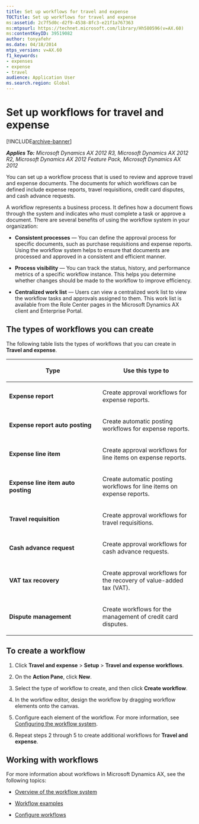```yaml
---
title: Set up workflows for travel and expense
TOCTitle: Set up workflows for travel and expense
ms:assetid: 2c7f5d0c-d2f9-4538-8fc3-e21f1a767363
ms:mtpsurl: https://technet.microsoft.com/library/Hh580596(v=AX.60)
ms:contentKeyID: 39519082
author: tonyafehr
ms.date: 04/18/2014
mtps_version: v=AX.60
f1_keywords:
- expenses
- expense
- travel
audience: Application User
ms.search.region: Global
---
```


# Set up workflows for travel and expense 


[!INCLUDE[archive-banner](includes/archive-banner.md)]


_**Applies To:** Microsoft Dynamics AX 2012 R3, Microsoft Dynamics AX 2012 R2, Microsoft Dynamics AX 2012 Feature Pack, Microsoft Dynamics AX 2012_

You can set up a workflow process that is used to review and approve travel and expense documents. The documents for which workflows can be defined include expense reports, travel requisitions, credit card disputes, and cash advance requests.

A workflow represents a business process. It defines how a document flows through the system and indicates who must complete a task or approve a document. There are several benefits of using the workflow system in your organization:

  - **Consistent processes** — You can define the approval process for specific documents, such as purchase requisitions and expense reports. Using the workflow system helps to ensure that documents are processed and approved in a consistent and efficient manner.

  - **Process visibility** — You can track the status, history, and performance metrics of a specific workflow instance. This helps you determine whether changes should be made to the workflow to improve efficiency.

  - **Centralized work list** — Users can view a centralized work list to view the workflow tasks and approvals assigned to them. This work list is available from the Role Center pages in the Microsoft Dynamics AX client and Enterprise Portal.

## The types of workflows you can create

The following table lists the types of workflows that you can create in **Travel and expense**.

<table>
<colgroup>
<col style="width: 50%" />
<col style="width: 50%" />
</colgroup>
<thead>
<tr class="header">
<th><p>Type</p></th>
<th><p>Use this type to</p></th>
</tr>
</thead>
<tbody>
<tr class="odd">
<td><p><strong>Expense report</strong></p></td>
<td><p>Create approval workflows for expense reports.</p></td>
</tr>
<tr class="even">
<td><p><strong>Expense report auto posting</strong></p></td>
<td><p>Create automatic posting workflows for expense reports.</p></td>
</tr>
<tr class="odd">
<td><p><strong>Expense line item</strong></p></td>
<td><p>Create approval workflows for line items on expense reports.</p></td>
</tr>
<tr class="even">
<td><p><strong>Expense line item auto posting</strong></p></td>
<td><p>Create automatic posting workflows for line items on expense reports.</p></td>
</tr>
<tr class="odd">
<td><p><strong>Travel requisition</strong></p></td>
<td><p>Create approval workflows for travel requisitions.</p></td>
</tr>
<tr class="even">
<td><p><strong>Cash advance request</strong></p></td>
<td><p>Create approval workflows for cash advance requests.</p></td>
</tr>
<tr class="odd">
<td><p><strong>VAT tax recovery</strong></p></td>
<td><p>Create approval workflows for the recovery of value-added tax (VAT).</p></td>
</tr>
<tr class="even">
<td><p><strong>Dispute management</strong></p></td>
<td><p>Create workflows for the management of credit card disputes.</p></td>
</tr>
</tbody>
</table>


## To create a workflow

1.  Click **Travel and expense** \> **Setup** \> **Travel and expense workflows**.

2.  On the **Action Pane**, click **New**.

3.  Select the type of workflow to create, and then click **Create workflow**.

4.  In the workflow editor, design the workflow by dragging workflow elements onto the canvas.

5.  Configure each element of the workflow. For more information, see [Configuring the workflow system](configuring-the-workflow-system.md).

6.  Repeat steps 2 through 5 to create additional workflows for **Travel and expense**.

## Working with workflows

For more information about workflows in Microsoft Dynamics AX, see the following topics:

  - [Overview of the workflow system](overview-of-the-workflow-system.md)

  - [Workflow examples](workflow-examples.md)

  - [Configure workflows](configure-workflows.md)

  


